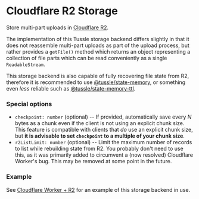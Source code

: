 Cloudflare R2 Storage
===

Store multi-part uploads in [Cloudflare R2](https://www.cloudflare.com/products/r2/).

The implementation of this Tussle storage backend differs slightly in that it
does not reassemble multi-part uploads as part of the upload process, but
rather provides a `getFile()` method which returns an object representing a
collection of file parts which can be read conveniently as a single
`ReadableStream`.

This storage backend is also capable of fully recovering file state from R2,
therefore it is recommended to use [@tussle/state-memory](../../packages/state-memory),
or something even *less* reliable such as [@tussle/state-memory-ttl](../../packages/state-memory-ttl).

### Special options

 - `checkpoint: number` (optional) -- If provided, automatically save every *N* bytes as a chunk even if the client is not using an explicit chunk size. This feature is compatible with clients that *do* use an explicit chunk size, but **it is advisable to set `checkpoint` to a multiple of your chunk size**.
 - `r2ListLimit: number` (optional) -- Limit the maximum number of records to list while rebuilding state from R2. You probably don't need to use this, as it was primarily added to circumvent a (now resolved) Cloudflare Worker's bug. This may be removed at some point in the future.


### Example
See [Cloudflare Worker + R2](../../examples/cloudflare-worker-r2) for an
example of this storage backend in use.
